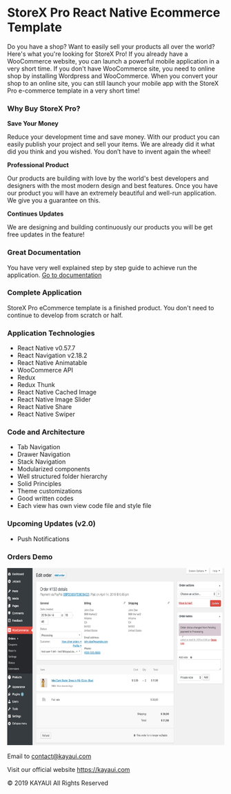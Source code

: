 # StoreX Pro React Native Ecommerce Template


<p>
    Do you have a shop? Want to easily sell your products all over the world? Here's what you're looking for StoreX Pro!
    If
    you already have a WooCommerce website, you can launch a powerful mobile application in a very short time. If you
    don't
    have WooCommerce site, you need to online shop by installing Wordpress and WooCommerce. When you convert your shop
    to an
    online site, you can still launch your mobile app with the StoreX Pro e-commerce template in a very short time!
</p>


<h3>Why Buy StoreX Pro?</h3>

<b>Save Your Money</b>
<p>Reduce your development time and save money. With our product you can easily publish your project and sell your
    items.
    We are already did it what did you think and you wished. You don’t have to invent again the wheel!
</p>
<b>Professional Product</b>
<p>Our products are building with love by the world's best developers and designers with the most modern design and best
    features. Once you have our product you will have an extremely beautiful and well-run application. We give you a
    guarantee on this.</p>

<b>Continues Updates</b>
<p>We are designing and building continuously our products you will be get free updates in the feature!</p>


<h3>Great Documentation</h3>
<p>
    You have very well explained step by step guide to achieve run the application.
    <a href="http://docs.storexpro.kayaui.com/#/app/storex-pro-react-native-complete-ecommerce-template"
        target="_blank">Go to documentation</a>
</p>

<h3>Complete Application</h3>
<p>
    StoreX Pro eCommerce template is a finished product. You don't need to continue to develop from scratch or half.
</p>


<h3>Application Technologies</h3>
<ul>
    <li>React Native v0.57.7</li>
    <li>React Navigation v2.18.2</li>
    <li>React Native Animatable</li>
    <li>WooCommerce API</li>
    <li>Redux</li>
    <li>Redux Thunk</li>
    <li>React Native Cached Image</li>
    <li>React Native Image Slider</li>
    <li>React Native Share</li>
    <li>React Native Swiper</li>
</ul>

<h3>Code and Architecture</h3>
<ul>
    <li>Tab Navigation</li>
    <li>Drawer Navigation</li>
    <li>Stack Navigation</li>
    <li>Modularized components</li>
    <li>Well structured folder hierarchy</li>
    <li>Solid Principles</li>
    <li>Theme customizations</li>
    <li>Good written codes</li>
    <li>Each view has own view code file and style file</li>
</ul>

<h3>Upcoming Updates (v2.0)</h3>
<ul>
    <li>Push Notifications</li>
</ul>

### Orders Demo

<img src="https://github.com/kayaui/Storex-Pro-Docs/blob/master/img/orders_demo.png" width="100%" height="410">


Email to contact@kayaui.com

Visit our official website https://kayaui.com

© 2019 KAYAUI All Rights Reserved


